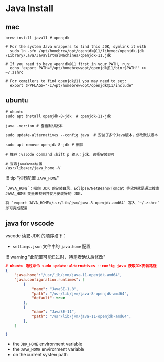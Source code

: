 # Java Install

## mac

```shell
brew install java11 # openjdk

# For the system Java wrappers to find this JDK, symlink it with
  sudo ln -sfn /opt/homebrew/opt/openjdk@11/libexec/openjdk.jdk /Library/Java/JavaVirtualMachines/openjdk-11.jdk

# If you need to have openjdk@11 first in your PATH, run:
  echo 'export PATH="/opt/homebrew/opt/openjdk@11/bin:$PATH"' >> ~/.zshrc

# For compilers to find openjdk@11 you may need to set:
  export CPPFLAGS="-I/opt/homebrew/opt/openjdk@11/include"

```

## ubuntu

```shell
# ubuntu
sudo apt install openjdk-8-jdk  # openjdk-11-jdk

java -version # 查看默认版本

sudo update-alternatives --config java  # 安装了多个Java版本，修改默认版本

sudo apt remove openjdk-8-jdk # 删除

# 推荐：vscode command shift p 输入：jdk，选择安装即可

# 查看javahome位置
/usr/libexec/java_home -V
```


!!! tip "推荐配置 `JAVA_HOME`"

	`JAVA_HOME`：指向 JDK 的安装目录，Eclipse/NetBeans/Tomcat 等软件就是通过搜索 JAVA_HOME 变量来找到并使用安装好的 JDK. 
	
	将 `export JAVA_HOME=/usr/lib/jvm/java-8-openjdk-amd64` 写入 `~/.zshrc` 即可完成配置

## java for vscode

vscode 读取 JDK 的顺序如下：

- `settings.json` 文件中的 `java.home` 配置

!!! warning "此配置可能已过时，待笔者确认后修改"

```json
# ubuntu 通过命令 sudo update-alternatives --config java 获取JDK安装路径
{
    "java.home":"/usr/lib/jvm/java-11-openjdk-amd64",
    "java.configuration.runtimes": [
		{
			"name": "JavaSE-1.8",
			"path": "/usr/lib/jvm/java-8-openjdk-amd64",
			"default": true
		},
		{
			"name": "JavaSE-11",
			"path": "/usr/lib/jvm/java-11-openjdk-amd64",
		},
	]

}
```

- the `JDK_HOME` environment variable
- the `JAVA_HOME` environment variable
- on the current system path
